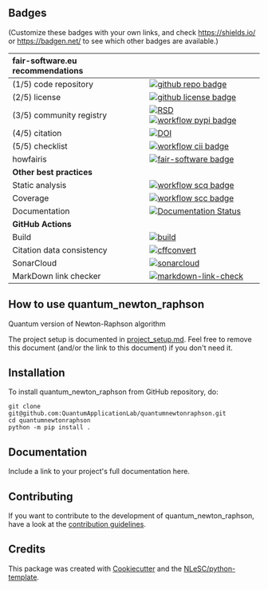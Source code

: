 ## Badges

(Customize these badges with your own links, and check https://shields.io/ or https://badgen.net/ to see which other badges are available.)

| fair-software.eu recommendations | |
| :-- | :--  |
| (1/5) code repository              | [![github repo badge](https://img.shields.io/badge/github-repo-000.svg?logo=github&labelColor=gray&color=blue)](https://github.com/QuantumApplicationLab/quantumnewtonraphson) |
| (2/5) license                      | [![github license badge](https://img.shields.io/github/license/QuantumApplicationLab/quantumnewtonraphson)](https://github.com/QuantumApplicationLab/quantumnewtonraphson) |
| (3/5) community registry           | [![RSD](https://img.shields.io/badge/rsd-quantum_newton_raphson-00a3e3.svg)](https://www.research-software.nl/software/quantum_newton_raphson) [![workflow pypi badge](https://img.shields.io/pypi/v/quantum_newton_raphson.svg?colorB=blue)](https://pypi.python.org/project/quantum_newton_raphson/) |
| (4/5) citation                     | [![DOI](https://zenodo.org/badge/DOI/<replace-with-created-DOI>.svg)](https://doi.org/<replace-with-created-DOI>) |
| (5/5) checklist                    | [![workflow cii badge](https://bestpractices.coreinfrastructure.org/projects/<replace-with-created-project-identifier>/badge)](https://bestpractices.coreinfrastructure.org/projects/<replace-with-created-project-identifier>) |
| howfairis                          | [![fair-software badge](https://img.shields.io/badge/fair--software.eu-%E2%97%8F%20%20%E2%97%8F%20%20%E2%97%8F%20%20%E2%97%8F%20%20%E2%97%8B-yellow)](https://fair-software.eu) |
| **Other best practices**           | &nbsp; |
| Static analysis                    | [![workflow scq badge](https://sonarcloud.io/api/project_badges/measure?project=QuantumApplicationLab_quantumnewtonraphson&metric=alert_status)](https://sonarcloud.io/dashboard?id=QuantumApplicationLab_quantumnewtonraphson) |
| Coverage                           | [![workflow scc badge](https://sonarcloud.io/api/project_badges/measure?project=QuantumApplicationLab_quantumnewtonraphson&metric=coverage)](https://sonarcloud.io/dashboard?id=QuantumApplicationLab_quantumnewtonraphson) |
| Documentation                      | [![Documentation Status](https://readthedocs.org/projects/quantumnewtonraphson/badge/?version=latest)](https://quantumnewtonraphson.readthedocs.io/en/latest/?badge=latest) |
| **GitHub Actions**                 | &nbsp; |
| Build                              | [![build](https://github.com/QuantumApplicationLab/quantumnewtonraphson/actions/workflows/build.yml/badge.svg)](https://github.com/QuantumApplicationLab/quantumnewtonraphson/actions/workflows/build.yml) |
| Citation data consistency          | [![cffconvert](https://github.com/QuantumApplicationLab/quantumnewtonraphson/actions/workflows/cffconvert.yml/badge.svg)](https://github.com/QuantumApplicationLab/quantumnewtonraphson/actions/workflows/cffconvert.yml) |
| SonarCloud                         | [![sonarcloud](https://github.com/QuantumApplicationLab/quantumnewtonraphson/actions/workflows/sonarcloud.yml/badge.svg)](https://github.com/QuantumApplicationLab/quantumnewtonraphson/actions/workflows/sonarcloud.yml) |
| MarkDown link checker              | [![markdown-link-check](https://github.com/QuantumApplicationLab/quantumnewtonraphson/actions/workflows/markdown-link-check.yml/badge.svg)](https://github.com/QuantumApplicationLab/quantumnewtonraphson/actions/workflows/markdown-link-check.yml) |

## How to use quantum_newton_raphson

Quantum version of Newton-Raphson algorithm

The project setup is documented in [project_setup.md](project_setup.md). Feel free to remove this document (and/or the link to this document) if you don't need it.

## Installation

To install quantum_newton_raphson from GitHub repository, do:

```console
git clone git@github.com:QuantumApplicationLab/quantumnewtonraphson.git
cd quantumnewtonraphson
python -m pip install .
```

## Documentation

Include a link to your project's full documentation here.

## Contributing

If you want to contribute to the development of quantum_newton_raphson,
have a look at the [contribution guidelines](CONTRIBUTING.md).

## Credits

This package was created with [Cookiecutter](https://github.com/audreyr/cookiecutter) and the [NLeSC/python-template](https://github.com/NLeSC/python-template).
